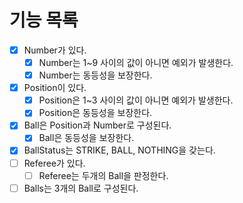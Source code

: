 # 기능 목록
- [x] Number가 있다.
  - [x] Number는 1~9 사이의 값이 아니면 예외가 발생한다.
  - [x] Number는 동등성을 보장한다.
- [x] Position이 있다.
  - [x] Position은 1~3 사이의 값이 아니면 예외가 발생한다.
  - [x] Position은 동등성을 보장한다.
- [x] Ball은 Position과 Number로 구성된다.
  - [x] Ball은 동등성을 보장한다.
- [x] BallStatus는 STRIKE, BALL, NOTHING을 갖는다.
- [ ] Referee가 있다.
  - [ ] Referee는 두개의 Ball을 판정한다.
- [ ] Balls는 3개의 Ball로 구성된다.